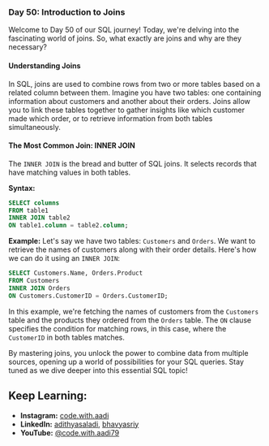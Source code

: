 
### Day 50: Introduction to Joins

Welcome to Day 50 of our SQL journey! Today, we're delving into the fascinating world of joins. So, what exactly are joins and why are they necessary?

#### Understanding Joins

In SQL, joins are used to combine rows from two or more tables based on a related column between them. Imagine you have two tables: one containing information about customers and another about their orders. Joins allow you to link these tables together to gather insights like which customer made which order, or to retrieve information from both tables simultaneously.

#### The Most Common Join: INNER JOIN

The `INNER JOIN` is the bread and butter of SQL joins. It selects records that have matching values in both tables.

**Syntax:**
```sql
SELECT columns
FROM table1
INNER JOIN table2
ON table1.column = table2.column;
```

**Example:**
Let's say we have two tables: `Customers` and `Orders`. We want to retrieve the names of customers along with their order details. Here's how we can do it using an `INNER JOIN`:
```sql
SELECT Customers.Name, Orders.Product
FROM Customers
INNER JOIN Orders
ON Customers.CustomerID = Orders.CustomerID;
```

In this example, we're fetching the names of customers from the `Customers` table and the products they ordered from the `Orders` table. The `ON` clause specifies the condition for matching rows, in this case, where the `CustomerID` in both tables matches.

By mastering joins, you unlock the power to combine data from multiple sources, opening up a world of possibilities for your SQL queries. Stay tuned as we dive deeper into this essential SQL topic!

## Keep Learning:

- **Instagram:** [code.with.aadi](https://www.instagram.com/code.with.aadi/)
- **LinkedIn:** [adithyasaladi](https://www.linkedin.com/in/adithyasaladi/), [bhavyasriy](https://www.linkedin.com/in/bhavyasriy/)
- **YouTube:** [@code.with.aadi79](https://www.youtube.com/@Code.with.aadi79)
